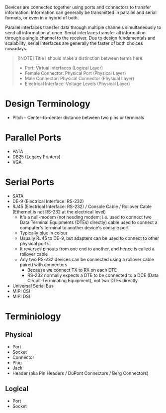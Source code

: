 Devices are connected together using ports and connectors to transfer information. Information can generally be transmitted in parallel and serial formats, or even in a hybrid of both.

Parallel interfaces transfer data through multiple channels simultaneously to send all information at once. Serial interfaces transfer all information through a single channel to the receiver. Due to design fundamentals and scalability, serial interfaces are generally the faster of both choices nowadays.

> [!NOTE] Title
> I should make a distinction between terms here:
> - Port: Virtual Interfaces (Logical Layer)
> - Female Connector: Physical Port (Physical Layer)
> - Male Connector: Physical Connector (Physical Layer)
> - Electrical Interface: Voltage Levels (Physical Layer)

# Design Terminology
- Pitch - Center-to-center distance between two pins or terminals
# Parallel Ports
- PATA
- DB25 (Legacy Printers)
- VGA
# Serial Ports

- SATA
- DE-9 (Electrical Interface: RS-232)
- RJ45 (Electrical Interface: RS-232) / Console Cable / Rollover Cable (Ethernet is not RS-232 at the electrical level)
	- It's a null-modem (not needing modem; i.e. used to connect two Data Terminal Equipments (DTEs) directly) cable used to connect a computer's terminal to another device's console port
	- Typically blue in colour
	- Usually RJ45 to DE-9, but adapters can be used to connect to other physical ports
	- It reverses pinouts from one end to another, and hence is called a rollover cable
	- Any two RS-232 devices can be connected using a rollover cable paired with connectors
		- Because we connect TX to RX on each DTE
		- RS-232 normally expects a DTE to be connected to a DCE (Data Circuit-Terminating Equipment), not two DTEs directly
- Universal Serial Bus
- MIPI CSI
- MIPI DSI

# Terminiology
## Physical
- Port
- Socket
- Connector
- Plug
- Jack
- Header (aka Pin Headers / DuPont Connectors / Berg Connectors)
## Logical
- Port
- Socket